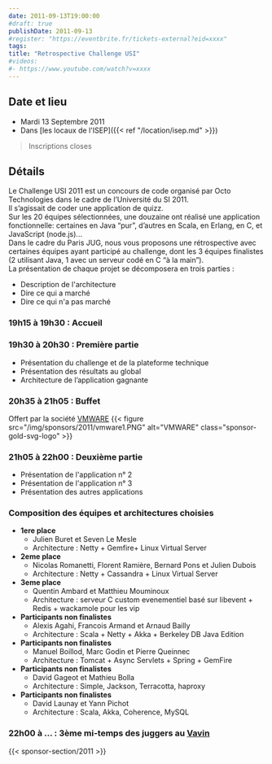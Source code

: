 ```yaml
---
date: 2011-09-13T19:00:00
#draft: true
publishDate: 2011-09-13
#register: "https://eventbrite.fr/tickets-external?eid=xxxx"
tags:
title: "Retrospective Challenge USI"
#videos:
#- https://www.youtube.com/watch?v=xxxx
---
```


## Date et lieu

* Mardi 13 Septembre 2011
* Dans [les locaux de l'ISEP]({{< ref "/location/isep.md" >}})

> Inscriptions closes

## Détails

Le Challenge USI 2011 est un concours de code organisé par Octo Technologies dans le cadre de l’Université du SI 2011.  
Il s’agissait de coder une application de quizz.  
Sur les 20 équipes sélectionnées, une douzaine ont réalisé une application fonctionnelle: certaines en Java “pur”, d’autres en Scala, en Erlang, en C, et JavaScript (node.js)...  
Dans le cadre du Paris JUG, nous vous proposons une rétrospective avec certaines équipes ayant participé au challenge, dont les 3 équipes finalistes (2 utilisant Java, 1 avec un serveur codé en C “à la main”).  
La présentation de chaque projet se décomposera en trois parties :

* Description de l'architecture
* Dire ce qui a marché
* Dire ce qui n'a pas marché 

### 19h15 à 19h30 : Accueil

### 19h30 à 20h30 : Première partie

* Présentation du challenge et de la plateforme technique
* Présentation des résultats au global
* Architecture de l’application gagnante

### 20h35 à 21h05 : Buffet

Offert par la société [VMWARE](https://www.vmware.com/)
{{< figure src="/img/sponsors/2011/vmware1.PNG" alt="VMWARE" class="sponsor-gold-svg-logo" >}}

### 21h05 à 22h00 : Deuxième partie

* Présentation de l'application n° 2
* Présentation de l'application n° 3
* Présentation des autres applications

### Composition des équipes et architectures choisies

* **1ere place**
  * Julien Buret et Seven Le Mesle
  * Architecture : Netty + Gemfire+ Linux Virtual Server
* **2eme place**
  * Nicolas Romanetti, Florent Ramière, Bernard Pons et Julien Dubois
  * Architecture : Netty + Cassandra + Linux Virtual Server
* **3eme place**
  * Quentin Ambard et Matthieu Mouminoux
  * Architecture : serveur C custom evenementiel basé sur libevent + Redis + wackamole pour les vip
* **Participants non finalistes**
  * Alexis Agahi, Francois Armand et Arnaud Bailly
  * Architecture : Scala + Netty + Akka + Berkeley DB Java Edition
* **Participants non finalistes**
  * Manuel Boillod, Marc Godin et Pierre Queinnec
  * Architecture : Tomcat + Async Servlets + Spring + GemFire
* **Participants non finalistes**
  * David Gageot et Mathieu Bolla
  * Architecture : Simple, Jackson, Terracotta, haproxy
* **Participants non finalistes**
  * David Launay et Yann Pichot
  * Architecture : Scala, Akka, Coherence, MySQL

### 22h00 à ... : 3ème mi-temps des juggers au [Vavin](https://www.google.com/maps/dir//48.84398,2.330533/@48.8439685,2.2603067,12z)

{{< sponsor-section/2011 >}}
